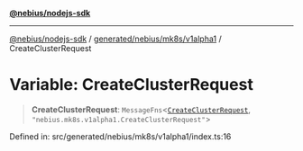 [**@nebius/nodejs-sdk**](../../../../../README.md)

***

[@nebius/nodejs-sdk](../../../../../README.md) / [generated/nebius/mk8s/v1alpha1](../README.md) / CreateClusterRequest

# Variable: CreateClusterRequest

> **CreateClusterRequest**: `MessageFns`\<[`CreateClusterRequest`](../interfaces/CreateClusterRequest.md), `"nebius.mk8s.v1alpha1.CreateClusterRequest"`\>

Defined in: src/generated/nebius/mk8s/v1alpha1/index.ts:16
